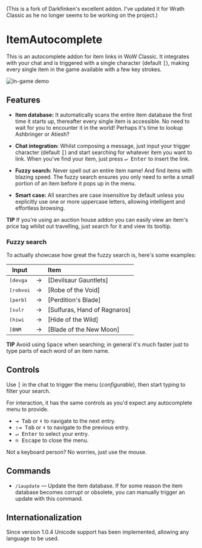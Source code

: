 (This is a fork of Darkfinken's excellent addon. I've updated it for Wrath Classic as he no longer seems to be working on the project.)

# ItemAutocomplete

This is an autocomplete addon for item links in WoW Classic. It integrates with your chat and is triggered with a single character (default <kbd>[</kbd>), making every single item in the game available with a few key strokes.

![In-game demo](https://i.imgur.com/H70fus7.gif)

## Features

- **Item database:** It automatically scans the entire item database the first time it starts up, thereafter every single item is accessible. No need to wait for you to encounter it in the world! Perhaps it's time to lookup Ashbringer or Atiesh?

- **Chat integration:** Whilst composing a message, just input your trigger character (default <kbd>[</kbd>) and start searching for whatever item you want to link. When you've find your item, just press <kbd>↵&nbsp;Enter</kbd> to insert the link.

- **Fuzzy search:** Never spell out an entire item name! And find items with blazing speed. The fuzzy search ensures you only need to write a small portion of an item before it pops up in the menu.

- **Smart case:** All searches are case insensitive by default unless you explicitly use one or more uppercase letters, allowing intelligent and effortless browsing.

**TIP** If you're using an auction house addon you can easily view an item's price tag whilst out travelling, just search for it and view its tooltip.

### Fuzzy search

To actually showcase how great the fuzzy search is, here's some examples:

| Input              |   | Item                         |
| ------------------ | - | :--------------------------- |
| <kbd>[devga</kbd>  | → | [Devilsaur Gauntlets]        |
| <kbd>[robvoi</kbd> | → | [Robe of the Void]           |
| <kbd>[perbl</kbd>  | → | [Perdition's Blade]          |
| <kbd>[sulr</kbd>   | → | [Sulfuras, Hand of Ragnaros] |
| <kbd>[hiwi</kbd>   | → | [Hide of the Wild]           |
| <kbd>[BNM</kbd>    | → | [Blade of the New Moon]      |

**TIP** Avoid using <kbd>Space</kbd> when searching; in general it's much faster just to type parts of each word of an item name.

## Controls

Use <kbd>[</kbd> in the chat to trigger the menu (*configurable*), then start typing to filter your search.

For interaction, it has the same controls as you'd expect any autocomplete menu to provide.

- <kbd>⇥&nbsp;Tab</kbd> or <kbd>⬇</kbd> to navigate to the next entry.
- <kbd>⇧</kbd><kbd>⇥&nbsp;Tab</kbd> or <kbd>⬆</kbd> to navigate to the previous entry.
- <kbd>↵&nbsp;Enter</kbd> to select your entry.
- <kbd>⎋&nbsp;Escape</kbd> to close the menu.

Not a keyboard person? No worries, just use the mouse.

## Commands

- `/iaupdate` — Update the item database. If for some reason the item database becomes corrupt or obsolete, you can manually trigger an update with this command.

## Internationalization

Since version 1.0.4 Unicode support has been implemented, allowing any language to be used.